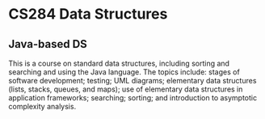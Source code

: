 # CS284 Data Structures  
## Java-based DS  
This is a course on standard data structures, including sorting and searching and using the Java language. The topics include: stages of software development; testing; UML diagrams; elementary data structures (lists, stacks, queues, and maps); use of elementary data structures in application frameworks; searching; sorting; and introduction to asymptotic complexity analysis.
